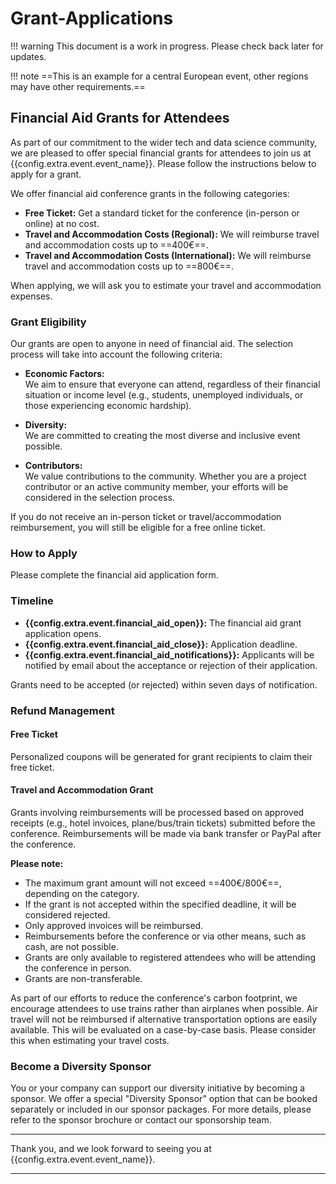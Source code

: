 # Grant-Applications

!!! warning
    This document is a work in progress. Please check back later for updates.

!!! note
    ==This is an example for a central European event, other regions may have other requirements.==

## Financial Aid Grants for Attendees

As part of our commitment to the wider tech and data science community, we are pleased to offer special financial grants for attendees to join us at {{config.extra.event.event_name}}. Please follow the instructions below to apply for a grant.

We offer financial aid conference grants in the following categories:

- **Free Ticket:** Get a standard ticket for the conference (in-person or online) at no cost.
- **Travel and Accommodation Costs (Regional):** We will reimburse travel and accommodation costs up to ==400€==.
- **Travel and Accommodation Costs (International):** We will reimburse travel and accommodation costs up to ==800€==.

When applying, we will ask you to estimate your travel and accommodation expenses.

### Grant Eligibility

Our grants are open to anyone in need of financial aid. The selection process will take into account the following criteria:

- **Economic Factors:**  
  We aim to ensure that everyone can attend, regardless of their financial situation or income level (e.g., students, unemployed individuals, or those experiencing economic hardship).

- **Diversity:**  
  We are committed to creating the most diverse and inclusive event possible.

- **Contributors:**  
  We value contributions to the community. Whether you are a project contributor or an active community member, your efforts will be considered in the selection process.

If you do not receive an in-person ticket or travel/accommodation reimbursement, you will still be eligible for a free online ticket.

### How to Apply

Please complete the financial aid application form.

### Timeline

- **{{config.extra.event.financial_aid_open}}:** The financial aid grant application opens.
- **{{config.extra.event.financial_aid_close}}:** Application deadline.
- **{{config.extra.event.financial_aid_notifications}}:** Applicants will be notified by email about the acceptance or rejection of their application.

Grants need to be accepted (or rejected) within seven days of notification.

### Refund Management

#### Free Ticket  
Personalized coupons will be generated for grant recipients to claim their free ticket.

#### Travel and Accommodation Grant  
Grants involving reimbursements will be processed based on approved receipts (e.g., hotel invoices, plane/bus/train tickets) submitted before the conference. Reimbursements will be made via bank transfer or PayPal after the conference.

**Please note:**

- The maximum grant amount will not exceed ==400€/800€==, depending on the category.
- If the grant is not accepted within the specified deadline, it will be considered rejected.
- Only approved invoices will be reimbursed.
- Reimbursements before the conference or via other means, such as cash, are not possible.
- Grants are only available to registered attendees who will be attending the conference in person.
- Grants are non-transferable.

As part of our efforts to reduce the conference's carbon footprint, we encourage attendees to use trains rather than airplanes when possible. Air travel will not be reimbursed if alternative transportation options are easily available. This will be evaluated on a case-by-case basis. Please consider this when estimating your travel costs.

### Become a Diversity Sponsor

You or your company can support our diversity initiative by becoming a sponsor. We offer a special "Diversity Sponsor" option that can be booked separately or included in our sponsor packages. For more details, please refer to the sponsor brochure or contact our sponsorship team.

---

Thank you, and we look forward to seeing you at {{config.extra.event.event_name}}.

---